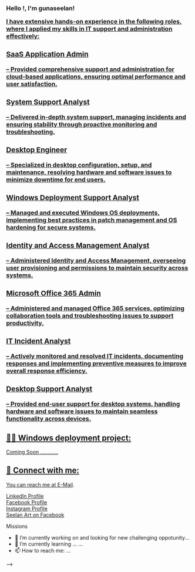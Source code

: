 <h3>Hello !, I'm gunaseelan! <br/><a href="(https://github.com/Gunaseelan2507/Gunaseelan-Rajadurai)">
  
<p>I have extensive hands-on experience in the following roles, where I applied my skills in IT support and administration effectively:</p>

<h3><p><b>SaaS Application Admin</b></p></h3> 
  – Provided comprehensive support and administration for cloud-based applications, ensuring optimal performance and user satisfaction.</p>
<h3><p><b>System Support Analyst</b></p></h3> 
  – Delivered in-depth system support, managing incidents and ensuring stability through proactive monitoring and troubleshooting.</p>
<h3><p><b>Desktop Engineer</b></p></h3>
  – Specialized in desktop configuration, setup, and maintenance, resolving hardware and software issues to minimize downtime for end users.</p>
<h3><p><b>Windows Deployment Support Analyst</b></p></h3>
  – Managed and executed Windows OS deployments, implementing best practices in patch management and OS hardening for secure systems.</p>
<h3><p><b>Identity and Access Management Analyst</b></p></h3>
  – Administered Identity and Access Management, overseeing user provisioning and permissions to maintain security across systems.</p>
  <h3><p><b>Microsoft Office 365 Admin</b></p></h3>
  – Administered and managed Office 365 services, optimizing collaboration tools and troubleshooting issues to support productivity.</p>
  <h3><p><b>IT Incident Analyst</b></p></h3> 
  – Actively monitored and resolved IT incidents, documenting responses and implementing preventive measures to improve overall response efficiency.</p>
  <h3><p><b>Desktop Support Analyst</b></p></h3> 
  – Provided end-user support for desktop systems, handling hardware and software issues to maintain seamless functionality across devices.</p>
</h3>

<h2>👨‍💻 Windows deployment project:</h2>


<p> Coming Soon ............</p>




<h2> 🤳 Connect with me:</h2>
<p>You can reach me at <a href="mailto:gunaseelanr@hotmail.com">E-Mail</a>.</p>


<a href="https://www.linkedin.com/in/gunaseelan-rajadurai/" target="_blank">LinkedIn Profile</a><br>
<a href="https://www.facebook.com/profile.php?id=100063591582409" target="_blank">Facebook Profile</a><br>
<a href="https://www.instagram.com/gunaseelan_rajadurai/" target="_blank">Instagram Profile</a><br>
<a href="https://www.facebook.com/SEELANART/" target="_blank">Seelan Art on Facebook</a>



Missions 

- 🔭 I’m currently working on and looking for new challenging oppotunity...
- 🌱 I’m currently learning ...
 ...
- 📫 How to reach me: ...

-->
